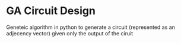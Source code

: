 # GA Circuit Design

Geneteic algorithm in python to generate a circuit (represented as an adjecency vector) given only the output of the ciruit 
